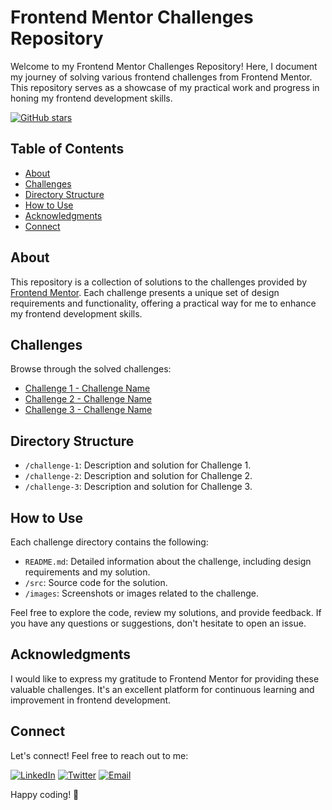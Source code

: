 # Frontend Mentor Challenges Repository

Welcome to my Frontend Mentor Challenges Repository! Here, I document my journey of solving various frontend challenges from Frontend Mentor. This repository serves as a showcase of my practical work and progress in honing my frontend development skills.


[![GitHub stars](https://img.shields.io/github/stars/your-username/frontend-mentor-challenges.svg)](https://github.com/your-username/frontend-mentor-challenges/stargazers)

## Table of Contents

- [About](#about)
- [Challenges](#challenges)
- [Directory Structure](#directory-structure)
- [How to Use](#how-to-use)
- [Acknowledgments](#acknowledgments)
- [Connect](#connect)

## About

This repository is a collection of solutions to the challenges provided by [Frontend Mentor](https://www.frontendmentor.io/). Each challenge presents a unique set of design requirements and functionality, offering a practical way for me to enhance my frontend development skills.

## Challenges

Browse through the solved challenges:

- [Challenge 1 - Challenge Name](#link-to-challenge-1)
- [Challenge 2 - Challenge Name](#link-to-challenge-2)
- [Challenge 3 - Challenge Name](#link-to-challenge-3)
  <!-- Add more challenges as needed -->

## Directory Structure

- `/challenge-1`: Description and solution for Challenge 1.
- `/challenge-2`: Description and solution for Challenge 2.
- `/challenge-3`: Description and solution for Challenge 3.
  <!-- Add more directories as needed -->

## How to Use

Each challenge directory contains the following:

- `README.md`: Detailed information about the challenge, including design requirements and my solution.
- `/src`: Source code for the solution.
- `/images`: Screenshots or images related to the challenge.

Feel free to explore the code, review my solutions, and provide feedback. If you have any questions or suggestions, don't hesitate to open an issue.

## Acknowledgments

I would like to express my gratitude to Frontend Mentor for providing these valuable challenges. It's an excellent platform for continuous learning and improvement in frontend development.

## Connect

Let's connect! Feel free to reach out to me:

[![LinkedIn](https://img.shields.io/badge/LinkedIn-AlphaLencho-blue.svg?style=for-the-badge&logo=linkedin)]([https://www.linkedin.com/in/your-linkedin-profile/](https://www.linkedin.com/in/alpha-lencho-13b8281bb?utm_source=share&utm_campaign=share_via&utm_content=profile&utm_medium=android_app))
[![Twitter](https://img.shields.io/badge/Twitter-AlphaMintamir-blue.svg?style=for-the-badge&logo=twitter)]([https://twitter.com/your-twitter-profile](https://twitter.com/Alphityy))
[![Email](https://img.shields.io/badge/Email-Alphalenchoo@gmail.com-red.svg?style=for-the-badge&logo=gmail)](mailto:Alphalenchoo@gmail.com)

Happy coding! 🚀
